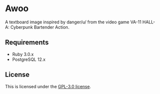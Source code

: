 # Awoo

A textboard image inspired by danger/u/ from the video game
VA-11 HALL-A: Cyberpunk Bartender Action.

## Requirements

- Ruby 3.0.x
- PostgreSQL 12.x

## License

This is licensed under the [GPL-3.0 license](LICENSE).
